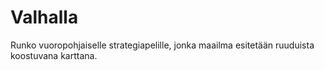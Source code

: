 # Valhalla

Runko vuoropohjaiselle strategiapelille, jonka maailma esitetään ruuduista koostuvana karttana.
